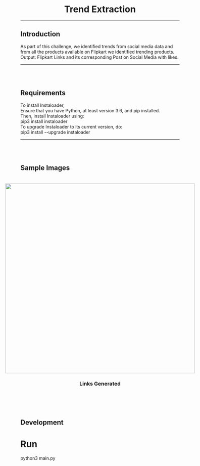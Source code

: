 <p align="center">
  <h1 align="center">Trend Extraction</h1> 
</p>

---

## Introduction

As part of this challenge, we identified trends from social media data and from all the
products available on Flipkart we identified trending products.<br>
Output: Flipkart Links and its corresponding Post on Social Media with likes.<br>

---

<br/>
<br/>

## Requirements

To install Instaloader,<br>
Ensure that you have Python, at least version 3.6, and pip installed.<br>
Then, install Instaloader using:<br>
pip3 install instaloader<br>
To upgrade Instaloader to its current version, do:<br>
pip3 install --upgrade instaloader<br>

---

<br/>
<br/>


## Sample Images

<div align="center" style="margin:auto;width:100%;display:flex;justify-content:center;align-items:center;flex-wrap:wrap;">
<div style="width:600px;margin:20px">
<img style="width:600px;height:auto;" src="output_image.jpeg">
<h3>Links Generated</h3>
</div>
</div>

<br/>
<br/>

## Development

# Run 
python3 main.py
